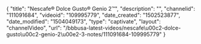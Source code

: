 {
    "title": "Nescafe&reg; Dolce Gusto&reg; Genio 2&trade;",
    "description": "",
    "channelid": "111091684",
    "videoid": "109995779",
    "date_created": "1502523877",
    "date_modified": "1504049173",
    "type": "captivate",
    "layout": "channelVideo",
    "url": "\/bbbusa-latest-videos\/nescafe\u00c2-dolce-gusto\u00c2-genio-2\u00e2-3-notes\/111091684-109995779"
}